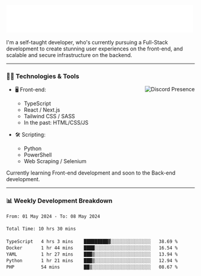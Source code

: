 <img src="assets/wave.svg" alt=":wave:" />

I'm a self-taught developer, who's currently pursuing a Full-Stack development to create stunning user experiences on the front-end, and scalable and secure infrastructure on the backend.

---

### 🧑‍💻 Technologies & Tools

<a href="https://discord.com/users/414304208649453568" target="_blank" rel="nofollow">
   <img src="https://lanyard-profile-readme.vercel.app/api/414304208649453568?idleMessage=Probably%20doing%20something%20else..." alt="Discord Presence" align="right">
</a>

- 🖥️ Front-end:

  - TypeScript
  - React / Next.js
  - Tailwind CSS / SASS
  - In the past: HTML/CSS/JS

- 🛠 Scripting:

  - Python
  - PowerShell
  - Web Scraping / Selenium

Currently learning Front-end development and soon to the Back-end development.

---

### 📊 Weekly Development Breakdown

<!-- ![ccrsxx's GitHub Stats](https://github-readme-stats.vercel.app/api?username=ccrsxx&count_private=true&theme=tokyonight) -->
<!-- ![ccrsxx's Top Langs](https://github-readme-stats.vercel.app/api/top-langs/?username=ccrsxx&hide=lua,java,html&theme=tokyonight) -->

<!--START_SECTION:waka-->

```txt
From: 01 May 2024 - To: 08 May 2024

Total Time: 10 hrs 30 mins

TypeScript   4 hrs 3 mins    █████████▓░░░░░░░░░░░░░░░   38.69 %
Docker       1 hr 44 mins    ████░░░░░░░░░░░░░░░░░░░░░   16.54 %
YAML         1 hr 27 mins    ███▒░░░░░░░░░░░░░░░░░░░░░   13.94 %
Python       1 hr 21 mins    ███▒░░░░░░░░░░░░░░░░░░░░░   12.94 %
PHP          54 mins         ██▒░░░░░░░░░░░░░░░░░░░░░░   08.67 %
```

<!--END_SECTION:waka-->
